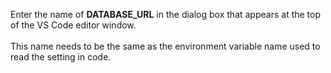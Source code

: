 Enter the name of **DATABASE_URL** in the dialog box that appears at the top of the VS Code editor window.<br>
<br>
This name needs to be the same as the environment variable name used to read the setting in code.